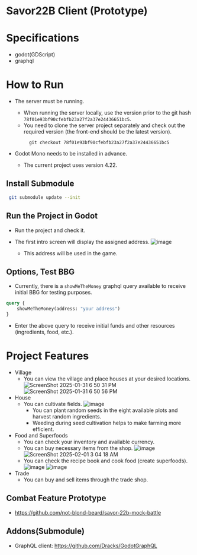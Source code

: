 # Savor22B Client (Prototype)

# Specifications
- godot(GDScript)
- graphql

# How to Run

- The server must be running.
  - When running the server locally, use the version prior to the git hash `78f01e93bf90cfebfb23a27f2a37e24436651bc5`.
  - You need to clone the server project separately and check out the required version (the front-end should be the latest version).
    ```
      git checkout 78f01e93bf90cfebfb23a27f2a37e24436651bc5
    ```

- Godot Mono needs to be installed in advance.
  - The current project uses version 4.22.

## Install Submodule
 ```bash
  git submodule update --init
  ```

## Run the Project in Godot
- Run the project and check it.
- The first intro screen will display the assigned address. 
  ![image](https://github.com/user-attachments/assets/48c08085-418a-4d60-8336-04cb56e1ceb9)

  - This address will be used in the game.

## Options, Test BBG
- Currently, there is a `showMeTheMoney` graphql query available to receive initial BBG for testing purposes.
```graphql
query {
	showMeTheMoney(address: "your address")
}
```
- Enter the above query to receive initial funds and other resources (ingredients, food, etc.).

# Project Features
- Village
    - You can view the village and place houses at your desired locations.
      ![ScreenShot 2025-01-31 6 50 31 PM](https://github.com/user-attachments/assets/c3a77bc6-888c-426f-a03b-3b60754b6d54)
      ![ScreenShot 2025-01-31 6 50 56 PM](https://github.com/user-attachments/assets/06276dcb-ccee-4f37-a618-abbe8437a58f)
- House
  - You can cultivate fields.
    ![image](https://github.com/user-attachments/assets/06cc1647-7223-4d6a-92bf-0936e8d6ecd8)
    - You can plant random seeds in the eight available plots and harvest random ingredients.
    - Weeding during seed cultivation helps to make farming more efficient.
- Food and Superfoods
  - You can check your inventory and available currency.
  - You can buy necessary items from the shop.
      ![image](https://github.com/user-attachments/assets/a23ef923-fb24-4b5f-805c-9b82932fe1ec)
      ![ScreenShot 2025-02-01 3 04 18 AM](https://github.com/user-attachments/assets/9fc7b781-7dd6-4d85-8921-c8d0bde41a1d)
  - You can check the recipe book and cook food (create superfoods).
      ![image](https://github.com/user-attachments/assets/b93f6018-bf86-4ef7-bd0b-b9fa2c738fd5)
      ![image](https://github.com/user-attachments/assets/b21311de-0987-43a3-804e-728e311aefa1)
- Trade
  - You can buy and sell items through the trade shop.

## Combat Feature Prototype
- https://github.com/not-blond-beard/savor-22b-mock-battle

## Addons(Submodule)
- GraphQL client: https://github.com/Dracks/GodotGraphQL

